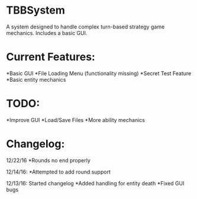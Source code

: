 # TBBSystem
A system designed to handle complex turn-based strategy game mechanics. Includes a basic GUI.



# Current Features:
*Basic GUI
*File Loading Menu (functionality missing)
*Secret Test Feature
*Basic entity mechanics

# TODO:
*Improve GUI
*Load/Save Files
*More ability mechanics

# Changelog:
12/22/16
*Rounds no end properly

12/14/16:
*Attempted to add round support

12/13/16: Started changelog
*Added handling for entity death
*Fixed GUI bugs